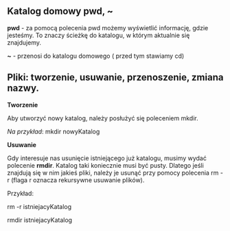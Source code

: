 ## Katalog domowy pwd, ~
**pwd** - za pomocą polecenia pwd możemy wyświetlić informację, gdzie jesteśmy. To znaczy ścieżkę do katalogu, w którym aktualnie się znajdujemy.

**~** - przenosi do katalogu domowego ( przed tym stawiamy cd)

## Pliki: tworzenie, usuwanie, przenoszenie, zmiana nazwy.

**Tworzenie**

Aby utworzyć nowy katalog, należy posłużyć się poleceniem mkdir.

*Na przykład*: mkdir nowyKatalog

**Usuwanie**

 Gdy interesuje nas usunięcie istniejącego już katalogu, musimy wydać polecenie **rmdir**. Katalog taki koniecznie musi być pusty. Dlatego jeśli znajdują się w nim jakieś pliki, należy je usunąć przy pomocy polecenia rm -r (flaga r oznacza rekursywne usuwanie plików).
 
 Przykład:
 
rm -r istniejacyKatalog

rmdir istniejacyKatalog

